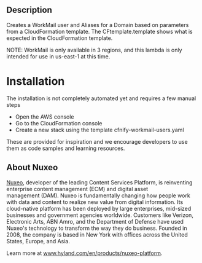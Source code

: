 ## Description

Creates a WorkMail user and Aliases for a Domain based on parameters from a CloudFormation template. The CFtemplate.template shows what is expected in the CloudFormation template.

NOTE: WorkMail is only available in 3 regions, and this lambda is only intended for use in us-east-1 at this time.

# Installation
The installation is not completely automated yet and requires a few manual steps

- Open the AWS console
- Go to the CloudFormation console
- Create a new stack using the template cfnify-workmail-users.yaml

These are provided for inspiration and we encourage developers to use them as code samples and learning resources.

## About Nuxeo
[Nuxeo](www.hyland.com/en/products/nuxeo-platform), developer of the leading Content Services Platform, is reinventing enterprise content management (ECM) and digital asset management (DAM). Nuxeo is fundamentally changing how people work with data and content to realize new value from digital information. Its cloud-native platform has been deployed by large enterprises, mid-sized businesses and government agencies worldwide. Customers like Verizon, Electronic Arts, ABN Amro, and the Department of Defense have used Nuxeo's technology to transform the way they do business. Founded in 2008, the company is based in New York with offices across the United States, Europe, and Asia.

Learn more at www.hyland.com/en/products/nuxeo-platform.
